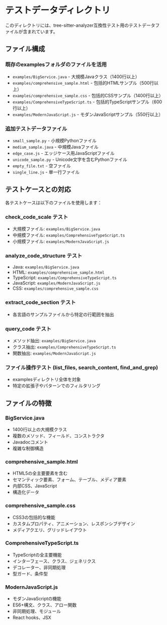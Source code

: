 # テストデータディレクトリ

このディレクトリには、tree-sitter-analyzer互換性テスト用のテストデータファイルが含まれています。

## ファイル構成

### 既存のexamplesフォルダのファイルを活用
- `examples/BigService.java` - 大規模Javaクラス（1400行以上）
- `examples/comprehensive_sample.html` - 包括的HTMLサンプル（500行以上）
- `examples/comprehensive_sample.css` - 包括的CSSサンプル（1400行以上）
- `examples/ComprehensiveTypeScript.ts` - 包括的TypeScriptサンプル（600行以上）
- `examples/ModernJavaScript.js` - モダンJavaScriptサンプル（550行以上）

### 追加テストデータファイル
- `small_sample.py` - 小規模Pythonファイル
- `medium_sample.java` - 中規模Javaファイル
- `edge_case.js` - エッジケース用JavaScriptファイル
- `unicode_sample.py` - Unicode文字を含むPythonファイル
- `empty_file.txt` - 空ファイル
- `single_line.js` - 単一行ファイル

## テストケースとの対応

各テストケースは以下のファイルを使用します：

### check_code_scale テスト
- 大規模ファイル: `examples/BigService.java`
- 中規模ファイル: `examples/ComprehensiveTypeScript.ts`
- 小規模ファイル: `examples/ModernJavaScript.js`

### analyze_code_structure テスト
- Java: `examples/BigService.java`
- HTML: `examples/comprehensive_sample.html`
- TypeScript: `examples/ComprehensiveTypeScript.ts`
- JavaScript: `examples/ModernJavaScript.js`
- CSS: `examples/comprehensive_sample.css`

### extract_code_section テスト
- 各言語のサンプルファイルから特定の行範囲を抽出

### query_code テスト
- メソッド抽出: `examples/BigService.java`
- クラス抽出: `examples/ComprehensiveTypeScript.ts`
- 関数抽出: `examples/ModernJavaScript.js`

### ファイル操作テスト (list_files, search_content, find_and_grep)
- examplesディレクトリ全体を対象
- 特定の拡張子やパターンでのフィルタリング

## ファイルの特徴

### BigService.java
- 1400行以上の大規模クラス
- 複数のメソッド、フィールド、コンストラクタ
- Javadocコメント
- 複雑な制御構造

### comprehensive_sample.html
- HTML5の全主要要素を含む
- セマンティック要素、フォーム、テーブル、メディア要素
- 内部CSS、JavaScript
- 構造化データ

### comprehensive_sample.css
- CSS3の包括的な機能
- カスタムプロパティ、アニメーション、レスポンシブデザイン
- メディアクエリ、グリッドレイアウト

### ComprehensiveTypeScript.ts
- TypeScriptの全主要機能
- インターフェース、クラス、ジェネリクス
- デコレーター、非同期処理
- 型ガード、条件型

### ModernJavaScript.js
- モダンJavaScriptの機能
- ES6+構文、クラス、アロー関数
- 非同期処理、モジュール
- React hooks、JSX